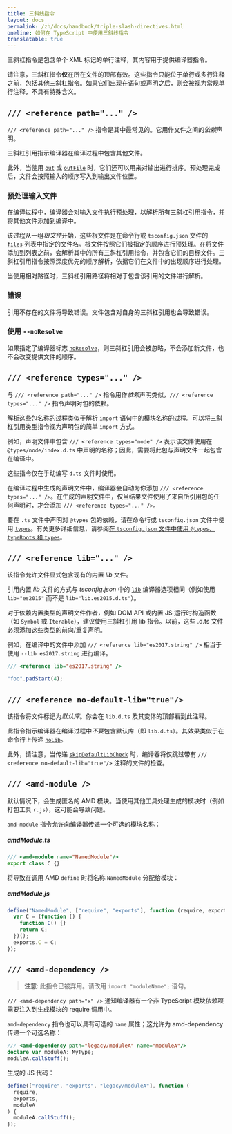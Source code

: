 ```yaml
---
title: 三斜线指令
layout: docs
permalink: /zh/docs/handbook/triple-slash-directives.html
oneline: 如何在 TypeScript 中使用三斜线指令
translatable: true
---
```


三斜杠指令是包含单个 XML 标记的单行注释，其内容用于提供编译器指令。

请注意，三斜杠指令**仅**在所在文件的顶部有效。这些指令只能位于单行或多行注释之前，包括其他三斜杠指令。如果它们出现在语句或声明之后，则会被视为常规单行注释，不具有特殊含义。

## `/// <reference path="..." />`

`/// <reference path="..." />` 指令是其中最常见的。它用作文件之间的*依赖*声明。

三斜杠引用指示编译器在编译过程中包含其他文件。

此外，当使用 [`out`](/zh/tsconfig#out) 或 [`outFile`](/zh/tsconfig#outFile) 时，它们还可以用来对输出进行排序。预处理完成后，文件会按照输入的顺序写入到输出文件位置。

### 预处理输入文件

在编译过程中，编译器会对输入文件执行预处理，以解析所有三斜杠引用指令，并将其他文件添加到编译中。

该过程从一组*根文件*开始，这些根文件是在命令行或 `tsconfig.json` 文件的 [`files`](/zh/tsconfig#files) 列表中指定的文件名。根文件按照它们被指定的顺序进行预处理。在将文件添加到列表之前，会解析其中的所有三斜杠引用指令，并包含它们的目标文件。三斜杠引用指令按照深度优先的顺序解析，依据它们在文件中的出现顺序进行处理。

当使用相对路径时，三斜杠引用路径将相对于包含该引用的文件进行解析。

### 错误

引用不存在的文件将导致错误。文件包含对自身的三斜杠引用也会导致错误。

### 使用 `--noResolve`

如果指定了编译器标志 [`noResolve`](/zh/tsconfig#noResolve)，则三斜杠引用会被忽略，不会添加新文件，也不会改变提供文件的顺序。

## `/// <reference types="..." />`

与 `/// <reference path="..." />` 指令用作*依赖*声明类似，`/// <reference types="..." />` 指令声明对包的依赖。

解析这些包名称的过程类似于解析 `import` 语句中的模块名称的过程。可以将三斜杠引用类型指令视为声明包的简单 `import` 方式。

例如，声明文件中包含 `/// <reference types="node" />` 表示该文件使用在 `@types/node/index.d.ts` 中声明的名称；因此，需要将此包与声明文件一起包含在编译中。

这些指令仅在手动编写 `d.ts` 文件时使用。

在编译过程中生成的声明文件中，编译器会自动为你添加 `/// <reference types="..." />`。在生成的声明文件中，仅当结果文件使用了来自所引用包的任何声明时，才会添加 `/// <reference types="..." />`。

要在 `.ts` 文件中声明对 `@types` 包的依赖，请在命令行或 `tsconfig.json` 文件中使用 [`types`](/tsconfig#types)。有关更多详细信息，请参阅[在 `tsconfig.json` 文件中使用 `@types`、`typeRoots` 和 `types`](/zh/docs/handbook/tsconfig-json.html#types-typeroots-and-types)。

## `/// <reference lib="..." />`

该指令允许文件显式包含现有的内置 _lib_ 文件。

引用内置 _lib_ 文件的方式与 _tsconfig.json_ 中的 [`lib`](/zh/tsconfig#lib) 编译器选项相同（例如使用 `lib="es2015"` 而不是 `lib="lib.es2015.d.ts"`）。

对于依赖内置类型的声明文件作者，例如 DOM API 或内置 JS 运行时构造函数（如 `Symbol` 或 `Iterable`），建议使用三斜杠引用 lib 指令。以前，这些 .d.ts 文件必须添加这些类型的前向/重复声明。

例如，在编译中的文件中添加 `/// <reference lib="es2017.string" />` 相当于使用 `--lib es2017.string` 进行编译。

```ts
/// <reference lib="es2017.string" />

"foo".padStart(4);
```

## `/// <reference no-default-lib="true"/>`

该指令将文件标记为*默认库*。你会在 `lib.d.ts` 及其变体的顶部看到此注释。

此指令指示编译器在编译过程中*不要*包含默认库（即 `lib.d.ts`）。其效果类似于在命令行上传递 [`noLib`](/zh/tsconfig#noLib)。

此外，请注意，当传递 [`skipDefaultLibCheck`](/zh/tsconfig#skipDefaultLibCheck) 时，编译器将仅跳过带有 `/// <reference no-default-lib="true"/>` 注释的文件的检查。

## `/// <amd-module />`

默认情况下，会生成匿名的 AMD 模块。当使用其他工具处理生成的模块时（例如打包工具 `r.js`），这可能会导致问题。

`amd-module` 指令允许向编译器传递一个可选的模块名称：

##### amdModule.ts

```ts
/// <amd-module name="NamedModule"/>
export class C {}
```

将导致在调用 AMD `define` 时将名称 `NamedModule` 分配给模块：

##### amdModule.js

```js
define("NamedModule", ["require", "exports"], function (require, exports) {
  var C = (function () {
    function C() {}
    return C;
  })();
  exports.C = C;
});
```

## `/// <amd-dependency />`

> **注意**: 此指令已被弃用。请改用 `import "moduleName";` 语句。

`/// <amd-dependency path="x" />` 通知编译器有一个非 TypeScript 模块依赖项需要注入到生成模块的 require 调用中。

`amd-dependency` 指令也可以具有可选的 `name` 属性；这允许为 amd-dependency 传递一个可选名称：

```ts
/// <amd-dependency path="legacy/moduleA" name="moduleA"/>
declare var moduleA: MyType;
moduleA.callStuff();
```

生成的 JS 代码：

```js
define(["require", "exports", "legacy/moduleA"], function (
  require,
  exports,
  moduleA
) {
  moduleA.callStuff();
});
```
